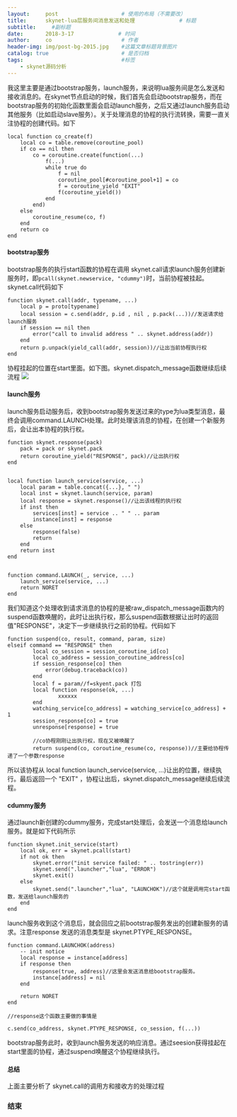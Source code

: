 ```yaml
---
layout:     post                    # 使用的布局（不需要改）
title:      skynet-lua层服务间消息发送和处理              # 标题 
subtitle:     #副标题
date:       2018-3-17              # 时间
author:     co                      # 作者
header-img: img/post-bg-2015.jpg    #这篇文章标题背景图片
catalog: true                       # 是否归档
tags:                               #标签
    - skynet源码分析
---
```


我这里主要是通过bootstrap服务，launch服务，来说明lua服务间是怎么发送和接收消息的。在skynet节点启动的时候，我们首先会启动bootstrap服务，而在bootstrap服务的初始化函数里面会启动launch服务，之后又通过launch服务启动其他服务（比如启动slave服务）。关于处理消息的协程的执行流转换，需要一直关注协程的创建代码。如下
```
local function co_create(f)
	local co = table.remove(coroutine_pool)
	if co == nil then
		co = coroutine.create(function(...)
			f(...)
			while true do
				f = nil
				coroutine_pool[#coroutine_pool+1] = co
				f = coroutine_yield "EXIT" 
				f(coroutine_yield())
			end
		end)
	else
		coroutine_resume(co, f)
	end
	return co
end
```


#### bootstrap服务
bootstrap服务的执行start函数的协程在调用 skynet.call请求launch服务创建新服务时，即`pcall(skynet.newservice, "cdummy")`时，当前协程被挂起。skynet.call代码如下

```
function skynet.call(addr, typename, ...)
	local p = proto[typename]
	local session = c.send(addr, p.id , nil , p.pack(...))//发送请求给launch服务
	if session == nil then
		error("call to invalid address " .. skynet.address(addr))
	end
	return p.unpack(yield_call(addr, session))//让出当前协程执行权
end

```
协程挂起的位置在start里面。如下图。skynet.dispatch_message函数继续后续流程
![](https://gitee.com/whatplane/resource/raw/master/img/xx_20190410172405.png)
#### launch服务
launch服务启动服务后，收到bootstrap服务发送过来的type为lua类型消息，最终会调用command.LAUNCH处理。此时处理该消息的协程，在创建一个新服务后，会让出本协程的执行权。
```
function skynet.response(pack)
	pack = pack or skynet.pack
	return coroutine_yield("RESPONSE", pack)//让出执行权
end


local function launch_service(service, ...)
	local param = table.concat({...}, " ")
	local inst = skynet.launch(service, param)
	local response = skynet.response()//让出该线程的执行权
	if inst then
		services[inst] = service .. " " .. param
		instance[inst] = response
	else
		response(false)
		return
	end
	return inst
end


function command.LAUNCH(_, service, ...)
	launch_service(service, ...)
	return NORET
end
```
我们知道这个处理收到请求消息的协程的是被raw_dispatch_message函数内的suspend函数唤醒的，此时让出执行权，那么suspend函数根据让出时的返回值"RESPONSE"，决定下一步继续执行之前的协程。代码如下
```
function suspend(co, result, command, param, size)
elseif command == "RESPONSE" then
		local co_session = session_coroutine_id[co]
		local co_address = session_coroutine_address[co]
		if session_response[co] then
			error(debug.traceback(co))
		end
		local f = param//f=skyent.pack 打包
		local function response(ok, ...)
				xxxxxx
		end
		watching_service[co_address] = watching_service[co_address] + 1
		session_response[co] = true
		unresponse[response] = true

		//co协程刚刚让出执行权，现在又被唤醒了
		return suspend(co, coroutine_resume(co, response))//主要给协程传递了一个参数response
```
所以该协程从 local function launch_service(service, ...)让出的位置，继续执行。最后返回一个 "EXIT" ，协程让出后，skynet.dispatch_message继续后续流程。

#### cdummy服务
通过launch新创建的cdummy服务，完成start处理后，会发送一个消息给launch服务。就是如下代码所示
```
function skynet.init_service(start)
	local ok, err = skynet.pcall(start)
	if not ok then
		skynet.error("init service failed: " .. tostring(err))
		skynet.send(".launcher","lua", "ERROR")
		skynet.exit()
	else
		skynet.send(".launcher","lua", "LAUNCHOK")//这个就是调用完start函数，发送给launch服务的
	end
end
```
launch服务收到这个消息后，就会回应之前bootstrap服务发出的创建新服务的请求。注意response 发送的消息类型是 skynet.PTYPE_RESPONSE。

```
function command.LAUNCHOK(address)
	-- init notice
	local response = instance[address]
	if response then
		response(true, address)//这里会发送消息给bootstrap服务。
		instance[address] = nil
	end

	return NORET
end

//response这个函数主要做的事情是

c.send(co_address, skynet.PTYPE_RESPONSE, co_session, f(...))

```
bootstrap服务此时，收到launch服务发送的响应消息。通过seesion获得挂起在start里面的协程，通过suspend唤醒这个协程继续执行。

#### 总结
上面主要分析了 skynet.call的调用方和接收方的处理过程

### 结束